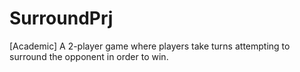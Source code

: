# SurroundPrj
[Academic] A 2-player game where players take turns attempting to surround the opponent in order to win.
